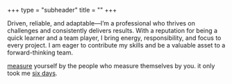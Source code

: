 +++
type = "subheader"
title = ""
+++

Driven, reliable, and adaptable—I’m a professional who thrives on challenges and consistently delivers results. With a reputation
for being a quick learner and a team player, I bring energy, responsibility, and focus to every project. I am eager to contribute my
skills and be a valuable asset to a forward-thinking team.
 
[measure](/about) yourself by the people who measure themselves by you. it only took me [six days](/sidebar-right).
